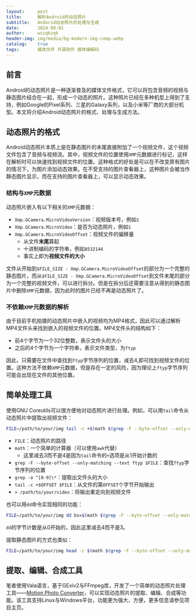 ```yaml
---
layout:     post
title:      解析Android的动态照片
subtitle:   Andorid动态照片的处理与生成
date:       2024-08-01
author:     wszqkzqk
header-img: img/media/bg-modern-img-comp.webp
catalog:    true
tags:       媒体文件 开源软件 媒体编解码
---
```


## 前言

Android的动态照片是一种逐渐普及的媒体文件格式，它可以将包含音频的视频与静态图片结合在一起，形成一个动态的照片。这种照片已经在多种机型上得到了支持，例如Google的Pixel系列、三星的Galaxy系列，以及小米等厂商的大部分机型。本文将介绍Android动态照片的格式、处理与生成方法。

## 动态照片的格式

Android动态照片本质上是在静态图片的末尾直接附加了一个视频文件，这个视频文件包含了音频与视频流。其中，视频文件的位置使用`XMP`元数据进行标记，这样在解析时可以快速找到视频文件的位置。这种格式的好处是可以在不改变原有图片的情况下，为图片添加动态效果。在不受支持的图片查看器上，这种图片会被当作静态图片显示，而在支持的图片查看器上，可以显示动态效果。

### 结构与`XMP`元数据

动态照片嵌入有以下相关的`XMP`元数据：

* `Xmp.GCamera.MicroVideoVersion`：视频版本号，例如`1`
* `Xmp.GCamera.MicroVideo`：是否为动态照片，例如`1`
* `Xmp.GCamera.MicroVideoOffset`：视频文件的偏移量
  * 从文件**末尾**算起
  * 十进制编码的字符串，例如`8532144`
  * 事实上即为**视频文件的大小**

文件从开始到`$FILE_SIZE - Xmp.GCamera.MicroVideoOffset`的部分为一个完整的静态图片，而从`$FILE_SIZE - Xmp.GCamera.MicroVideoOffset`到文件末尾的部分为一个完整的视频文件，可以进行拆分。但是在拆分后还需要注意从得到的静态图片中删除`XMP`元数据，因为此时的图片已经不再是动态照片了。

### 不依赖`XMP`元数据的解析

由于目前手机拍摄的动态照片中嵌入的视频均为MP4格式，因此可以通过解析MP4文件头来找到嵌入的视频文件的位置。MP4文件头的结构如下：

* 前4个字节为一个32位整数，表示文件头的大小
* 之后的4个字节为一个字符串，表示文件类型，为`ftyp`

因此，只需要在文件中查找到`ftyp`字节序列的位置，减去4,即可找到视频文件的位置。这种方法不依赖`XMP`元数据，但是存在一定的风险，因为理论上`ftyp`字节序列可能会出现在文件的其他位置。

## 简单处理工具

使用GNU Coreutils可以很方便地对动态照片进行处理。例如，可以用`tail`命令从动态照片中提取出视频文件：

```bash
FILE=/path/to/your/img tail -c +$(math $(grep -F --byte-offset --only-matching --text ftyp $FILE | grep -o ^[0-9]\*) - 3) $FILE > /path/to/your/video
```

* `FILE`：动态照片的路径
* `math`：一个简单的计算器（可以使用`awk`代替）
  * 这里减去3而不是4是因为`tail`命令的`+`选项是从1开始计数的
* `grep -F --byte-offset --only-matching --text ftyp $FILE`：查找`ftyp`字节序列的位置
* `grep -o ^[0-9]\*`：提取出文件头的大小
* `tail -c +$OFFSET $FILE`：从文件的第`OFFSET`个字节开始输出
* `> /path/to/your/video`：将输出重定向到视频文件

也可以用`dd`命令实现相同的功能：

```bash
FILE=/path/to/your/img dd bs=$(math $(grep -F --byte-offset --only-matching --text ftypmp4 $FILE | grep -o ^[0-9]\*) - 4) skip=1 if=$FILE of=/path/to/your/video
```

`dd`的字节计数是从0开始的，因此这里减去4而不是3。

提取静态图片的方式也类似：

```bash
FILE=/path/to/your/img head -c $(math $(grep -F --byte-offset --only-matching --text ftyp $FILE | grep -o ^[0-9]\*) - 4) $FILE > /path/to/your/img.jpg
```

## 提取、编辑、合成工具

笔者使用Vala语言，基于GExiv2与FFmpeg库，开发了一个简单的动态照片处理工具——[Motion Photo Converter](https://github.com/wszqkzqk/motion-photo-conv)，可以实现动态照片的提取、编辑、合成等功能。该工具支持Linux与Windows平台，功能更为强大、方便，更多信息请参见项目主页。
